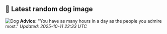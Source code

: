 ## 🐶 Latest random dog image
![Dog](https://images.dog.ceo/breeds/setter-english/n02100735_1609.jpg)
**Advice:** "You have as many hours in a day as the people you admire most."
*Updated: 2025-10-11 22:33 UTC*
